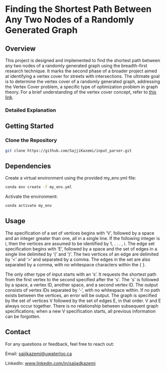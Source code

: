# Finding the Shortest Path Between Any Two Nodes of a Randomly Generated Graph

## Overview

This project is designed and implemented to find the shortest path between any two nodes of a randomly generated graph using the breadth-first research technique. It marks the second phase of a broader project aimed at identifying a vertex cover for streets with intersections. The ultimate goal is to determine the vertex cover of a randomly generated graph, addressing the Vertex Cover problem, a specific type of optimization problem in graph theory. For a brief understanding of the vertex cover concept, refer to [this link](https://en.wikipedia.org/wiki/Vertex_cover#:~:text=In%20graph%20theory%2C%20a%20vertex,every%20edge%20of%20the%20graph).

### Detailed Explanation

## Getting Started

### Clone the Repository

```bash
git clone https://github.com/SajjiKazemi/input_parser.git
```

## Dependencies
Create a virtual environment using the provided my_env.yml file:

```bash
conda env create -f my_env.yml
```
Activate the environment:

```bash
conda activate my_env
```

## Usage

The specification of a set of vertices begins with ‘V’, followed by a space and an integer greater than one, all in a single line. If the following integer is i, then the vertices are assumed to be identified by 1, . . . , i. The edge set specification begins with ‘E’, followed by a space and the set of edges in a single line delimited by ‘{’ and ‘}’. The two vertices of an edge are delimited by ‘<’ and ‘>’ and separated by a comma. The edges in the set are also separated by a comma, with no whitespace characters within the { }.

The only other type of input starts with an ‘s’. It requests the shortest path from the first vertex to the second specified after the 's'. The 's' is followed by a space, a vertex ID, another space, and a second vertex ID. The output consists of vertex IDs separated by ‘-’, with no whitespace within. If no path exists between the vertices, an error will be output. The graph is specified by the set of vertices V followed by the set of edges E, in that order. V and E always occur together. There is no relationship between subsequent graph specifications; when a new V specification starts, all previous information can be forgotten.

## Contact
For any questions or feedback, feel free to reach out:

Email: sajjikazemi@uwaterloo.ca

LinkedIn: www.linkedin.com/in/sajjadkazemi
